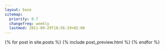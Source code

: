 ```yaml
---
layout: base
sitemap:
  priority: 0.7
  changefreq: weekly
  lastmod: 2011-09-29T18:56:19+02:00
---
```

{% for post in site.posts %}
  {% include post_preview.html %}
{% endfor %}
